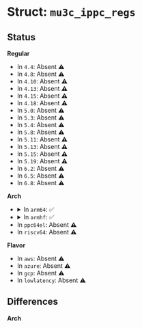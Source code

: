 # Struct: <code>mu3c_ippc_regs</code>

## Status
<b>Regular</b>
<ul>
<li>
In <code>4.4</code>: Absent ⚠️
</li>
<li>
In <code>4.8</code>: Absent ⚠️
</li>
<li>
In <code>4.10</code>: Absent ⚠️
</li>
<li>
In <code>4.13</code>: Absent ⚠️
</li>
<li>
In <code>4.15</code>: Absent ⚠️
</li>
<li>
In <code>4.18</code>: Absent ⚠️
</li>
<li>
In <code>5.0</code>: Absent ⚠️
</li>
<li>
In <code>5.3</code>: Absent ⚠️
</li>
<li>
In <code>5.4</code>: Absent ⚠️
</li>
<li>
In <code>5.8</code>: Absent ⚠️
</li>
<li>
In <code>5.11</code>: Absent ⚠️
</li>
<li>
In <code>5.13</code>: Absent ⚠️
</li>
<li>
In <code>5.15</code>: Absent ⚠️
</li>
<li>
In <code>5.19</code>: Absent ⚠️
</li>
<li>
In <code>6.2</code>: Absent ⚠️
</li>
<li>
In <code>6.5</code>: Absent ⚠️
</li>
<li>
In <code>6.8</code>: Absent ⚠️
</li>
</ul>
<b>Arch</b>
<ul>
<li>
<details>
<summary>In <code>arm64</code>: ✅</summary>

```c
struct mu3c_ippc_regs {
    __le32 ip_pw_ctr0;
    __le32 ip_pw_ctr1;
    __le32 ip_pw_ctr2;
    __le32 ip_pw_ctr3;
    __le32 ip_pw_sts1;
    __le32 ip_pw_sts2;
    __le32 reserved0[3];
    __le32 ip_xhci_cap;
    __le32 reserved1[2];
    __le64 u3_ctrl_p[4];
    __le64 u2_ctrl_p[5];
    __le32 reserved2;
    __le32 u2_phy_pll;
    __le32 reserved3[33];
};
```
</details>
</li>
<li>
<details>
<summary>In <code>armhf</code>: ✅</summary>

```c
struct mu3c_ippc_regs {
    __le32 ip_pw_ctr0;
    __le32 ip_pw_ctr1;
    __le32 ip_pw_ctr2;
    __le32 ip_pw_ctr3;
    __le32 ip_pw_sts1;
    __le32 ip_pw_sts2;
    __le32 reserved0[3];
    __le32 ip_xhci_cap;
    __le32 reserved1[2];
    __le64 u3_ctrl_p[4];
    __le64 u2_ctrl_p[5];
    __le32 reserved2;
    __le32 u2_phy_pll;
    __le32 reserved3[33];
};
```
</details>
</li>
<li>
In <code>ppc64el</code>: Absent ⚠️
</li>
<li>
In <code>riscv64</code>: Absent ⚠️
</li>
</ul>
<b>Flavor</b>
<ul>
<li>
In <code>aws</code>: Absent ⚠️
</li>
<li>
In <code>azure</code>: Absent ⚠️
</li>
<li>
In <code>gcp</code>: Absent ⚠️
</li>
<li>
In <code>lowlatency</code>: Absent ⚠️
</li>
</ul>

## Differences
<b>Arch</b>
<ul>
</ul>
